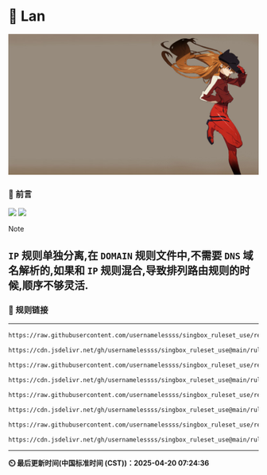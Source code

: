
# 🧸 Lan
![](https://raw.githubusercontent.com/usernamelessss/picture-bed/main/images/202504042256831.jpg)
### 📣 前言
![](https://shields.io/badge/-移除重复规则-ff69b4) ![](https://shields.io/badge/-IP&nbsp;规则单独存放不与&nbsp;DOMAIN&nbsp;等混合-green)
> [!NOTE]
**`IP` 规则单独分离,在 `DOMAIN` 规则文件中,不需要 `DNS` 域名解析的,如果和 `IP` 规则混合,导致排列路由规则的时候,顺序不够灵活.**
---

###  🔗 规则链接
---

```url
https://raw.githubusercontent.com/usernamelessss/singbox_ruleset_use/refs/heads/main/rule/Lan/Lan_IP.json
```

```url
https://cdn.jsdelivr.net/gh/usernamelessss/singbox_ruleset_use@main/rule/Lan/Lan_IP.json
```

```url
https://raw.githubusercontent.com/usernamelessss/singbox_ruleset_use/refs/heads/main/rule/Lan/Lan_IP.srs
```

```url
https://cdn.jsdelivr.net/gh/usernamelessss/singbox_ruleset_use@main/rule/Lan/Lan_IP.srs
```

```url
https://raw.githubusercontent.com/usernamelessss/singbox_ruleset_use/refs/heads/main/rule/Lan/Lan_No_IP.json
```

```url
https://cdn.jsdelivr.net/gh/usernamelessss/singbox_ruleset_use@main/rule/Lan/Lan_No_IP.json
```

```url
https://raw.githubusercontent.com/usernamelessss/singbox_ruleset_use/refs/heads/main/rule/Lan/Lan_No_IP.srs
```

```url
https://cdn.jsdelivr.net/gh/usernamelessss/singbox_ruleset_use@main/rule/Lan/Lan_No_IP.srs
```

---
**⏲️ 最后更新时间(中国标准时间 (CST))：2025-04-20 07:24:36**